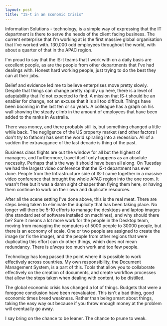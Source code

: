 ```yaml
---
layout: post
title: "IS-t in an Economic Crisis"
---
```


Information Solutions - technology, is a simple way of expressing that the IT department is there to serve the needs of the client facing business. The current enterprise that I'm working at is the first massive global organisation that I've worked with. 130,000 odd employees throughout the world, with about a quarter of that in the APAC region.

I'm proud to say that the IS-t teams that I work with on a daily basis are excellent people, as are the people from other departments that I've had dealings with. Honest hard working people, just trying to do the best they can at their jobs.

Belief and evidence led me to believe enterprises move pretty slowly. Despite that things can change pretty rapidly up here, there is a level of adaptability that I'd not expected to find. A mission that IS-t should be an enabler for change, not an excuse that it is all too difficult. Things have been booming in the last ten or so years. A colleague has a graph on his wall showing the steady climb in the amount of employees that have been added to the ranks in Australia.

There was money, and there probably still is, but something changed a little while back. The negligence of the US property market (and other factors I don't try to fathom) has sent the world spiraling into a recession. All of a sudden the extravagance of the last decade is thing of the past.

Business class flights are out the window for all but the highest of managers, and furthermore, travel itself only happens as an absolute necessity. Perhaps that's the way it should have been all along. On Tuesday we had the largest video conference that the IS-t department has ever done.  People from the Infrastructure side of IS-t came together in a massive video conference that brought the whole APAC region into the one room. It wasn't free but it was a damn sight cheaper than flying them here, or having them continue to work on their own and duplicate resources.

After all the scene setting I've done above, this is the real meat. There are steps being taken to eliminate the duplicity that has been taking place. No longer will there be 5-10 efforts to manage the desktops and laptop images (the standard set of software installed on machines), and why should there be? Sure it means a lot more work for the people in the Desktop team, moving from managing the computers of 5000 people to 30000 people, but there is an economy of scale. One or two people are assigned to create the image (or fix the image), and the people from other regions that were duplicating this effort can do other things, which does not mean redundancy. There is <em>always</em> too much work and too few people.

Technology has long passed the point where it is possible to work effectively across countries. My own responsibility, the Document Management System, is a part of this. Tools that allow you to collaborate effectively on the creation of documents, and create workflow processes that allow the steps taken when dealing with content, to be distilled.

The global economic crisis has changed a lot of things. Budgets that were a foregone conclusion have been reevaluated. This isn't a bad thing, good economic times breed weakness. Rather than being smart about things, taking the easy way out because if you throw enough money at the problem will eventually go away.

I say bring on the chance to be leaner. The chance to prune to weak.
